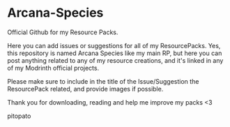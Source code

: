 # Arcana-Species
Official Github for my Resource Packs.

Here you can add issues or suggestions for all of my ResourcePacks. Yes, this repository is named Arcana Species like my main RP, but here you can post anything related to any of my resource creations, and it's linked in any of my Modrinth official projects. 

Please make sure to include in the title of the Issue/Suggestion the ResourcePack related, and provide images if possible.

Thank you for downloading, reading and help me improve my packs <3

pitopato
